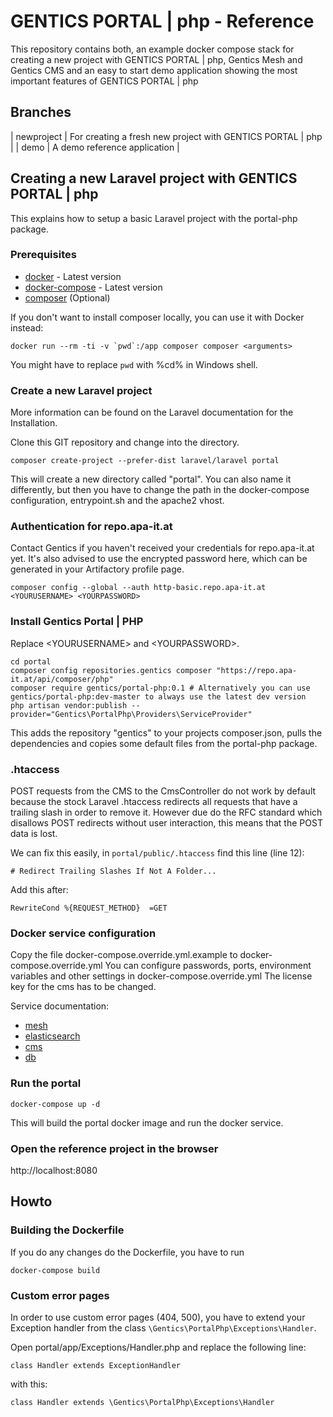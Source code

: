 # GENTICS PORTAL | php - Reference

This repository contains both, an example docker compose stack for creating a new project with GENTICS PORTAL | php, Gentics Mesh and Gentics CMS and an easy to start demo application showing the most important features of GENTICS PORTAL | php

## Branches

| newproject | For creating a fresh new project with GENTICS PORTAL \| php |
| demo       | A demo reference application |

## Creating a new Laravel project with GENTICS PORTAL | php

This explains how to setup a basic Laravel project with the portal-php package.

### Prerequisites

* [docker](https://docs.docker.com/install/) - Latest version
* [docker-compose](https://docs.docker.com/compose/install/) - Latest version
* [composer](https://getcomposer.org/doc/00-intro.md) (Optional)

If you don't want to install composer locally, you can use it with Docker instead:

```
docker run --rm -ti -v `pwd`:/app composer composer <arguments>
```

You might have to replace `pwd` with %cd% in Windows shell.

### Create a new Laravel project

More information can be found on the Laravel documentation for the Installation.

Clone this GIT repository and change into the directory.

```
composer create-project --prefer-dist laravel/laravel portal
```

This will create a new directory called "portal". You can also name it differently, but then you have to change the path in the docker-compose configuration, entrypoint.sh and the apache2 vhost.

### Authentication for repo.apa-it.at

Contact Gentics if you haven't received your credentials for repo.apa-it.at yet.
It's also advised to use the encrypted password here, which can be generated in your Artifactory profile page.

```
composer config --global --auth http-basic.repo.apa-it.at <YOURUSERNAME> <YOURPASSWORD>
```

### Install Gentics Portal | PHP

Replace &lt;YOURUSERNAME&gt; and &lt;YOURPASSWORD&gt;.

```
cd portal
composer config repositories.gentics composer "https://repo.apa-it.at/api/composer/php"
composer require gentics/portal-php:0.1 # Alternatively you can use gentics/portal-php:dev-master to always use the latest dev version
php artisan vendor:publish --provider="Gentics\PortalPhp\Providers\ServiceProvider"

```

This adds the repository "gentics" to your projects composer.json, pulls the dependencies and copies some default files from the portal-php package.

### .htaccess

POST requests from the CMS to the CmsController do not work by default because the stock Laravel .htaccess redirects all requests that have a trailing slash in order to remove it.
However due do the RFC standard which disallows POST redirects without user interaction, this means that the POST data is lost.

We can fix this easily, in `portal/public/.htaccess` find this line (line 12):

```
# Redirect Trailing Slashes If Not A Folder...
```

Add this after:

```
RewriteCond %{REQUEST_METHOD}  =GET

```


### Docker service configuration

Copy the file docker-compose.override.yml.example to docker-compose.override.yml
You can configure passwords, ports, environment variables and other settings in docker-compose.override.yml
The license key for the cms has to be changed.

Service documentation:

* [mesh](https://getmesh.io/docs/beta/administration-guide.html#_environment_variables)
* [elasticsearch](https://www.elastic.co/guide/en/elasticsearch/reference/current/docker.html)
* [cms](https://hub.docker.com/r/gentics/cms/)
* [db](https://hub.docker.com/_/mariadb/)

### Run the portal

```
docker-compose up -d
```

This will build the portal docker image and run the docker service.

### Open the reference project in the browser

http://localhost:8080


## Howto

### Building the Dockerfile

If you do any changes do the Dockerfile, you have to run

```
docker-compose build
```

### Custom error pages

In order to use custom error pages (404, 500), you have to extend your Exception handler from the class `\Gentics\PortalPhp\Exceptions\Handler`.

Open portal/app/Exceptions/Handler.php and replace the following line:

```
class Handler extends ExceptionHandler
```

with this:

```
class Handler extends \Gentics\PortalPhp\Exceptions\Handler
```
